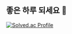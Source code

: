 ## 좋은 하루 되세요 👋


<!--
**zzoe2346/zzoe2346** is a ✨ _special_ ✨ repository because its `README.md` (this file) appears on your GitHub profile.

Here are some ideas to get you started:

- 🔭 I’m currently working on ...
- 🌱 I’m currently learning ...
- 👯 I’m looking to collaborate on ...
- 🤔 I’m looking for help with ...
- 💬 Ask me about ...
- 📫 How to reach me: ...
- 😄 Pronouns: ...
- ⚡ Fun fact: ...
-->
[![Solved.ac Profile](http://mazassumnida.wtf/api/v2/generate_badge?boj=zzoe2346)](https://solved.ac/zzoe2346/)

<!-- 
# Hi there, I'm Zoe! 👋

Welcome to my GitHub profile!

## About Me

- 🔭 I’m currently working on various exciting projects in the field of web development and data science.
- 🌱 I’m continuously learning and improving my skills, currently focusing on React.js, Node.js, and Python.
- 👯 I’m looking to collaborate on open-source projects and innovative web applications.
- 💬 Ask me about JavaScript, Python, and any web development related topics.
- 📫 How to reach me: [Email](mailto:your-email@example.com), [LinkedIn](https://www.linkedin.com/in/your-linkedin-profile/)
- ⚡ Fun fact: I love hiking and exploring nature in my free time.

## My GitHub Stats

![Zoe's GitHub stats](https://github-readme-stats.vercel.app/api?username=zzoe2346&show_icons=true&theme=radical)

## Top Languages

![Top Languages](https://github-readme-stats.vercel.app/api/top-langs/?username=zzoe2346&layout=compact&theme=radical)

## Projects

Here are some of the projects I'm currently working on:

- [Project 1](https://github.com/zzoe2346/project1): A brief description of what this project is.
- [Project 2](https://github.com/zzoe2346/project2): A brief description of what this project is.
- [Project 3](https://github.com/zzoe2346/project3): A brief description of what this project is.

## Connect with Me

- [LinkedIn](https://www.linkedin.com/in/your-linkedin-profile/)
- [Twitter](https://twitter.com/your-twitter-profile)
- [Personal Website](https://your-personal-website.com)

Thanks for visiting my profile! Have a great day! 😊
-->
